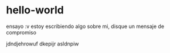 # hello-world
ensayo :v
estoy escribiendo algo sobre mi, disque un mensaje de compromiso

jdndjehrowuf 
dkepijr 
asldnpiw 


